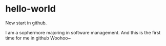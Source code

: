 # hello-world
New start in github.

I am a sophermore majoring in software management.
And this is the first time for me in github
Woohoo~
